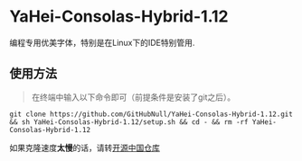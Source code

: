# YaHei-Consolas-Hybrid-1.12
编程专用优美字体，特别是在Linux下的IDE特别管用.

## 使用方法
> 在终端中输入以下命令即可（前提条件是安装了git之后）。

```shell
git clone https://github.com/GitHubNull/YaHei-Consolas-Hybrid-1.12.git && sh YaHei-Consolas-Hybrid-1.12/setup.sh && cd - && rm -rf YaHei-Consolas-Hybrid-1.12
```

如果克隆速度**太慢**的话，请转[开源中国仓库](https://gitee.com/a42/wps_fonts "开源中国仓库")
